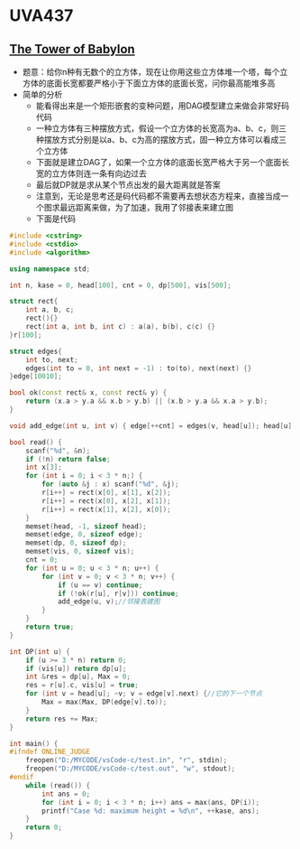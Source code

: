 # UVA437


## [The Tower of Babylon](https://vjudge.net/problem/UVA-437)

- 题意：给你n种有无数个的立方体，现在让你用这些立方体堆一个塔，每个立方体的底面长宽都要严格小于下面立方体的底面长宽，问你最高能堆多高
- 简单的分析
  - 能看得出来是一个矩形嵌套的变种问题，用DAG模型建立来做会非常好码代码
  - 一种立方体有三种摆放方式，假设一个立方体的长宽高为a、b、c，则三种摆放方式分别是以a、b、c为高的摆放方式，固一种立方体可以看成三个立方体
  - 下面就是建立DAG了，如果一个立方体的底面长宽严格大于另一个底面长宽的立方体则连一条有向边过去
  - 最后就DP就是求从某个节点出发的最大距离就是答案
  - 注意到，无论是思考还是码代码都不需要再去想状态方程来，直接当成一个图求最远距离来做，为了加速，我用了邻接表来建立图
  - 下面是代码

```c++
#include <cstring>
#include <cstdio>
#include <algorithm>

using namespace std;

int n, kase = 0, head[100], cnt = 0, dp[500], vis[500];

struct rect{
    int a, b, c;
    rect(){}
    rect(int a, int b, int c) : a(a), b(b), c(c) {}
}r[100];

struct edges{
    int to, next;
    edges(int to = 0, int next = -1) : to(to), next(next) {}
}edge[10010];

bool ok(const rect& x, const rect& y) {
    return (x.a > y.a && x.b > y.b) || (x.b > y.a && x.a > y.b);
}

void add_edge(int u, int v) { edge[++cnt] = edges(v, head[u]); head[u] = cnt; }

bool read() {
    scanf("%d", &n);
    if (!n) return false;
    int x[3];
    for (int i = 0; i < 3 * n;) {
        for (auto &j : x) scanf("%d", &j);
        r[i++] = rect(x[0], x[1], x[2]);
        r[i++] = rect(x[0], x[2], x[1]);
        r[i++] = rect(x[1], x[2], x[0]);
    }
    memset(head, -1, sizeof head);
    memset(edge, 0, sizeof edge);
    memset(dp, 0, sizeof dp);
    memset(vis, 0, sizeof vis);
    cnt = 0;
    for (int u = 0; u < 3 * n; u++) {
        for (int v = 0; v < 3 * n; v++) {
            if (u == v) continue;
            if (!ok(r[u], r[v])) continue;
            add_edge(u, v);//邻接表建图
        }
    }
    return true;
}

int DP(int u) {
    if (u >= 3 * n) return 0;
    if (vis[u]) return dp[u];
    int &res = dp[u], Max = 0;
    res = r[u].c, vis[u] = true;
    for (int v = head[u]; ~v; v = edge[v].next) {//它的下一个节点
        Max = max(Max, DP(edge[v].to));
    }
    return res += Max;
}

int main() {
#ifndef ONLINE_JUDGE
    freopen("D:/MYCODE/vsCode-c/test.in", "r", stdin);
    freopen("D:/MYCODE/vsCode-c/test.out", "w", stdout);
#endif
    while (read()) {
        int ans = 0;
        for (int i = 0; i < 3 * n; i++) ans = max(ans, DP(i));
        printf("Case %d: maximum height = %d\n", ++kase, ans);
    }
    return 0;
}
```

